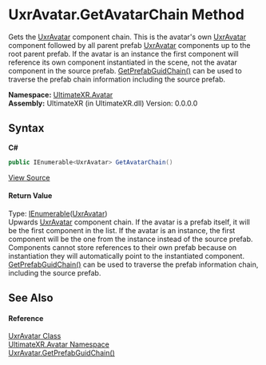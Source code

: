 # UxrAvatar.GetAvatarChain Method 
 

Gets the <a href="T_UltimateXR_Avatar_UxrAvatar">UxrAvatar</a> component chain. This is the avatar's own <a href="T_UltimateXR_Avatar_UxrAvatar">UxrAvatar</a> component followed by all parent prefab <a href="T_UltimateXR_Avatar_UxrAvatar">UxrAvatar</a> components up to the root parent prefab. If the avatar is an instance the first component will reference its own component instantiated in the scene, not the avatar component in the source prefab. <a href="M_UltimateXR_Avatar_UxrAvatar_GetPrefabGuidChain">GetPrefabGuidChain()</a> can be used to traverse the prefab chain information including the source prefab.

**Namespace:**&nbsp;<a href="N_UltimateXR_Avatar">UltimateXR.Avatar</a><br />**Assembly:**&nbsp;UltimateXR (in UltimateXR.dll) Version: 0.0.0.0

## Syntax

**C#**<br />
``` C#
public IEnumerable<UxrAvatar> GetAvatarChain()
```

<a href="UltimateXR/Scripts/Avatar/UxrAvatar.cs" rel="noopener noreferrer" title="View the source code">View Source</a><br />

#### Return Value
Type: <a href="https://docs.microsoft.com/dotnet/api/system.collections.generic.ienumerable-1" target="_blank" rel="noopener noreferrer">IEnumerable</a>(<a href="T_UltimateXR_Avatar_UxrAvatar">UxrAvatar</a>)<br />Upwards <a href="T_UltimateXR_Avatar_UxrAvatar">UxrAvatar</a> component chain. If the avatar is a prefab itself, it will be the first component in the list. If the avatar is an instance, the first component will be the one from the instance instead of the source prefab. Components cannot store references to their own prefab because on instantiation they will automatically point to the instantiated component. <a href="M_UltimateXR_Avatar_UxrAvatar_GetPrefabGuidChain">GetPrefabGuidChain()</a> can be used to traverse the prefab information chain, including the source prefab.

## See Also


#### Reference
<a href="T_UltimateXR_Avatar_UxrAvatar">UxrAvatar Class</a><br /><a href="N_UltimateXR_Avatar">UltimateXR.Avatar Namespace</a><br /><a href="M_UltimateXR_Avatar_UxrAvatar_GetPrefabGuidChain">UxrAvatar.GetPrefabGuidChain()</a><br />